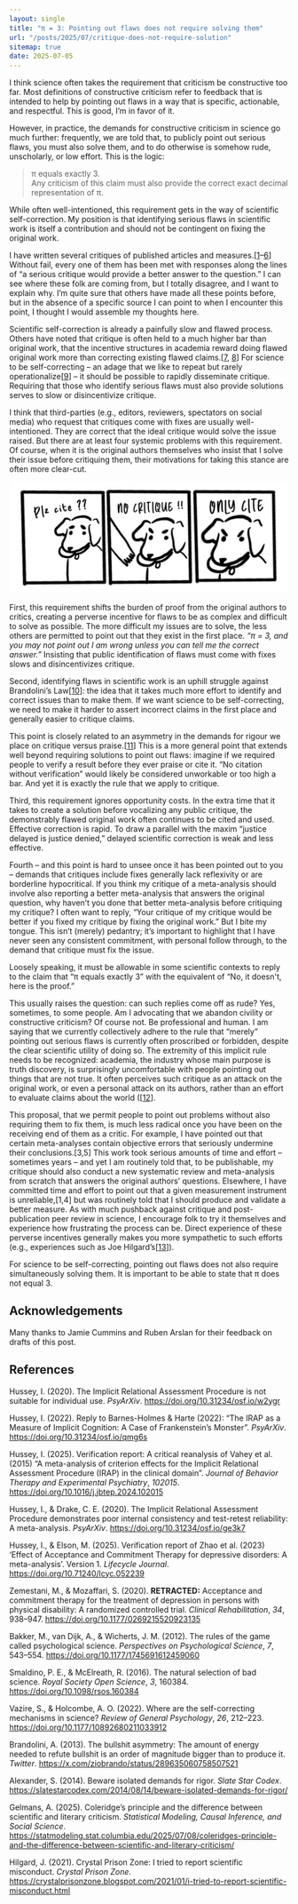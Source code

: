 ```yaml
---
layout: single
title: "π = 3: Pointing out flaws does not require solving them"
url: "/posts/2025/07/critique-does-not-require-solution"
sitemap: true
date: 2025-07-05
---
```


I think science often takes the requirement that criticism be constructive too far. Most definitions of constructive criticism refer to feedback that is intended to help by pointing out flaws in a way that is specific, actionable, and respectful. This is good, I’m in favor of it. 

However, in practice, the demands for constructive criticism in science go much further: frequently, we are told that, to publicly point out serious flaws, you must also solve them, and to do otherwise is somehow rude, unscholarly, or low effort. This is the logic:

> π equals exactly 3.  
> Any criticism of this claim must also provide the correct exact decimal representation of π.

While often well-intentioned, this requirement gets in the way of scientific self-correction. My position is that identifying serious flaws in scientific work is itself a contribution and should not be contingent on fixing the original work.

I have written several critiques of published articles and measures.[<a href="#ref1">1</a>–<a href="#ref6">6</a>] Without fail, every one of them has been met with responses along the lines of “a serious critique would provide a better answer to the question.” I can see where these folk are coming from, but I totally disagree, and I want to explain why. I’m quite sure that others have made all these points before, but in the absence of a specific source I can point to when I encounter this point, I thought I would assemble my thoughts here. 

Scientific self-correction is already a painfully slow and flawed process. Others have noted that critique is often held to a much higher bar than original work, that the incentive structures in academia reward doing flawed original work more than correcting existing flawed claims.[<a href="#ref7">7</a>, <a href="#ref8">8</a>] For science to be self-correcting – an adage that we like to repeat but rarely operationalize[<a href="#ref9">9</a>] – it should be possible to rapidly disseminate critique. Requiring that those who identify serious flaws must also provide solutions serves to slow or disincentivize critique. 

I think that third-parties (e.g., editors, reviewers, spectators on social media) who request that critiques come with fixes are usually well-intentioned. They are correct that the ideal critique would solve the issue raised. But there are at least four systemic problems with this requirement. Of course, when it is the original authors themselves who insist that I solve their issue before critiquing them, their motivations for taking this stance are often more clear-cut.

![no critique, only cite 3 panel](no_critique_only_cite_3_panel.png)

First, this requirement shifts the burden of proof from the original authors to critics, creating a perverse incentive for flaws to be as complex and difficult to solve as possible. The more difficult my issues are to solve, the less others are permitted to point out that they exist in the first place. *“π = 3, and you may not point out I am wrong unless you can tell me the correct answer.”* Insisting that public identification of flaws must come with fixes slows and disincentivizes critique. 

Second, identifying flaws in scientific work is an uphill struggle against Brandolini’s Law[<a href="#ref10">10</a>]: the idea that it takes much more effort to identify and correct issues than to make them. If we want science to be self-correcting, we need to make it harder to assert incorrect claims in the first place and generally easier to critique claims. 

This point is closely related to an asymmetry in the demands for rigour we place on critique versus praise.[<a href="#ref11">11</a>] This is a more general point that extends well beyond requiring solutions to point out flaws: imagine if we required people to verify a result before they ever praise or cite it. “No citation without verification” would likely be considered unworkable or too high a bar. And yet it is exactly the rule that we apply to critique. 

Third, this requirement ignores opportunity costs. In the extra time that it takes to create a solution before vocalizing any public critique, the demonstrably flawed original work often continues to be cited and used. Effective correction is rapid. To draw a parallel with the maxim “justice delayed is justice denied,” delayed scientific correction is weak and less effective.

Fourth – and this point is hard to unsee once it has been pointed out to you – demands that critiques include fixes generally lack reflexivity or are borderline hypocritical. If you think my critique of a meta-analysis should involve also reporting a better meta-analysis that answers the original question, why haven’t you done that better meta-analysis before critiquing my critique? I often want to reply, “Your critique of my critique would be better if you fixed my critique by fixing the original work.” But I bite my tongue. This isn’t (merely) pedantry; it’s important to highlight that I have never seen any consistent commitment, with personal follow through, to the demand that critique must fix the issue. 

Loosely speaking, it must be allowable in some scientific contexts to reply to the claim that “π equals exactly 3” with the equivalent of “No, it doesn't, here is the proof.” 

This usually raises the question: can such replies come off as rude? Yes, sometimes, to some people. Am I advocating that we abandon civility or constructive criticism? Of course not. Be professional and human. I am saying that we currently collectively adhere to the rule that “merely” pointing out serious flaws is currently often proscribed or forbidden, despite the clear scientific utility of doing so. The extremity of this implicit rule needs to be recognized: academia, the industry whose main purpose is truth discovery, is surprisingly uncomfortable with people pointing out things that are not true. It often perceives such critique as an attack on the original work, or even a personal attack on its authors, rather than an effort to evaluate claims about the world ([<a href="#ref12">12</a>].

This proposal, that we permit people to point out problems without also requiring them to fix them, is much less radical once you have been on the receiving end of them as a critic. For example, I have pointed out that certain meta-analyses contain objective errors that seriously undermine their conclusions.[3,5] This work took serious amounts of time and effort – sometimes years – and yet I am routinely told that, to be publishable, my critique should also conduct a new systematic review and meta-analysis from scratch that answers the original authors’ questions. Elsewhere, I have committed time and effort to point out that a given measurement instrument is unreliable,[1,4] but was routinely told that I should produce and validate a better measure. As with much pushback against critique and post-publication peer review in science, I encourage folk to try it themselves and experience how frustrating the process can be. Direct experience of these perverse incentives generally makes you more sympathetic to such efforts (e.g., experiences such as Joe Hilgard’s[<a href="#ref13">13</a>]).

For science to be self-correcting, pointing out flaws does not also require simultaneously solving them. It is important to be able to state that π does not equal 3.

## Acknowledgements

Many thanks to Jamie Cummins and Ruben Arslan for their feedback on drafts of this post.

## References

<p id="ref1">Hussey, I. (2020). The Implicit Relational Assessment Procedure is not suitable for individual use. <em>PsyArXiv</em>. <a href="https://doi.org/10.31234/osf.io/w2ygr">https://doi.org/10.31234/osf.io/w2ygr</a></p>
<p id="ref2">Hussey, I. (2022). Reply to Barnes-Holmes & Harte (2022): “The IRAP as a Measure of Implicit Cognition: A Case of Frankenstein’s Monster”. <em>PsyArXiv</em>. <a href="https://doi.org/10.31234/osf.io/qmg6s">https://doi.org/10.31234/osf.io/qmg6s</a></p>
<p id="ref3">Hussey, I. (2025). Verification report: A critical reanalysis of Vahey et al. (2015) “A meta-analysis of criterion effects for the Implicit Relational Assessment Procedure (IRAP) in the clinical domain”. <em>Journal of Behavior Therapy and Experimental Psychiatry</em>, <em>102015</em>. <a href="https://doi.org/10.1016/j.jbtep.2024.102015">https://doi.org/10.1016/j.jbtep.2024.102015</a></p>
<p id="ref4">Hussey, I., & Drake, C. E. (2020). The Implicit Relational Assessment Procedure demonstrates poor internal consistency and test-retest reliability: A meta-analysis. <em>PsyArXiv</em>. <a href="https://doi.org/10.31234/osf.io/ge3k7">https://doi.org/10.31234/osf.io/ge3k7</a></p>
<p id="ref5">Hussey, I., & Elson, M. (2025). Verification report of Zhao et al. (2023) ‘Effect of Acceptance and Commitment Therapy for depressive disorders: A meta-analysis’. Version 1. <em>Lifecycle Journal</em>. <a href="https://doi.org/10.71240/lcyc.052239">https://doi.org/10.71240/lcyc.052239</a></p>
<p id="ref6">Zemestani, M., & Mozaffari, S. (2020). <strong>RETRACTED:</strong> Acceptance and commitment therapy for the treatment of depression in persons with physical disability: A randomized controlled trial. <em>Clinical Rehabilitation</em>, <em>34</em>, 938–947. <a href="https://doi.org/10.1177/0269215520923135">https://doi.org/10.1177/0269215520923135</a></p>
<p id="ref7">Bakker, M., van Dijk, A., & Wicherts, J. M. (2012). The rules of the game called psychological science. <em>Perspectives on Psychological Science</em>, <em>7</em>, 543–554. <a href="https://doi.org/10.1177/1745691612459060">https://doi.org/10.1177/1745691612459060</a></p>
<p id="ref8">Smaldino, P. E., & McElreath, R. (2016). The natural selection of bad science. <em>Royal Society Open Science</em>, <em>3</em>, 160384. <a href="https://doi.org/10.1098/rsos.160384">https://doi.org/10.1098/rsos.160384</a></p>
<p id="ref9">Vazire, S., & Holcombe, A. O. (2022). Where are the self-correcting mechanisms in science? <em>Review of General Psychology</em>, <em>26</em>, 212–223. <a href="https://doi.org/10.1177/10892680211033912">https://doi.org/10.1177/10892680211033912</a></p>
<p id="ref10">Brandolini, A. (2013). The bullshit asymmetry: The amount of energy needed to refute bullshit is an order of magnitude bigger than to produce it. <em>Twitter</em>. <a href="https://x.com/ziobrando/status/289635060758507521">https://x.com/ziobrando/status/289635060758507521</a></p>
<p id="ref11">Alexander, S. (2014). Beware isolated demands for rigor. <em>Slate Star Codex</em>. <a href="https://slatestarcodex.com/2014/08/14/beware-isolated-demands-for-rigor/">https://slatestarcodex.com/2014/08/14/beware-isolated-demands-for-rigor/</a></p>
<p id="ref12">Gelmans, A. (2025). Coleridge’s principle and the difference between scientific and literary criticism. <em>Statistical Modeling, Causal Inference, and Social Science</em>. <a href="https://statmodeling.stat.columbia.edu/2025/07/08/coleridges-principle-and-the-difference-between-scientific-and-literary-criticism/">https://statmodeling.stat.columbia.edu/2025/07/08/coleridges-principle-and-the-difference-between-scientific-and-literary-criticism/</a></p>
<p id="ref13">Hilgard, J. (2021). Crystal Prison Zone: I tried to report scientific misconduct. <em>Crystal Prison Zone</em>. <a href="https://crystalprisonzone.blogspot.com/2021/01/i-tried-to-report-scientific-misconduct.html">https://crystalprisonzone.blogspot.com/2021/01/i-tried-to-report-scientific-misconduct.html</a></p>
